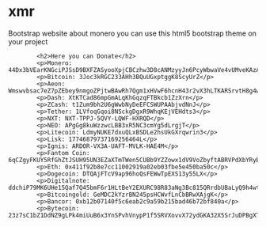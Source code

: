 # xmr

Bootstrap website about monero
you can use this html5 bootstrap theme on your project

            <h2>Here you can Donate</h2>
            <p>Monero: 44Dx3bVEarKNGciPJSsD9BXFZASyooXpjCBCzhw3D8cANMzyyJn6PcyWbwaVe4vUMveKAzAiA4j8xgUi29TpKXpm3wUvH8Z</p>
            <p>Bitcoin: 3Joc3kRGC233AHh3BQuUGxptggK8ScyUrZ</p>
            <p>Aeon: Wmswvbsac7eZ7pZEbey9nmgoZPjtwBAwRh7Qgm1xHVwF6hcnH43r2vX3hLTKARSrvtH8g4wJtEXS9V3Axz1Y2m8P2uqXEZi51</p>
            <p>Dash: XtKTCad86mpGmALqKhGqzqFTBkcb1ZzXrn</p>
            <p>ZCash: t1Zum9bh2U6gWwbNyDeEFCSWUPAAbjvdNnJ</p>	
            <p>Tether: 1LVfoqGqoi8NSckgDgxR9WhqKEjVEHdts3</p>
            <p>NXT: NXT-TPPJ-5QVY-LQWF-HXRQD</p>
            <p>NEO: APgGg8kuWzzwcLBB3xR5NC3cmYg5dLrgjT</p>
            <p>Litecoin: LdmyNUKE7dxuQLxBSDLe2hsUkGXrqwrin3</p>
            <p>Lisk: 17746879737169256464L</p>
            <p>Ignis: ARDOR-VX3A-UAFT-MVLK-HAE4M</p>
            <p>Fantom Coin: 6qCZgyFKUY5RfGhZtJSUH95UN3EZaXTmTWen5CUBb9YZZowx1dV9VoZbyftABRVPdXbYRyBKfHd72H3XvUTr8Ht2Jry2BZU</p>
            <p>Eth: 0x411f92b8e7cc11002919a02eb03fbe5e450ba50c</p>
            <p>Dogecoin: DTQAjFTcV9ap96hoQsFEWwTpEXS13y55LX</p>
            <p>Digitalnote: ddchiP79MK6UHe15Qaf7Q45bmF6r1HLtBeY2EXURC98R83aNg3Bc815QRrdbUBaLyQ9h4wtvggAcY3Way3t4cGoX1AUC9vS6v</p>		
            <p>Bitcoingold: GeMDC2kYzrBN245psHCWvfLnCbBRwXAjgK</p>
            <p>Bancor: 0xb12b07140f5c6eab2c9a59b215bad46b72bf840a</p>	
            <p>Bytecoin: 23z7sC1bZ1DdNZ9gLPk4miUuB6x3YnSPvhVnypP1f5SRVXovvX72ydGKA32X5SrJuDPBgXTsSmQRoAbCzcDvM2d2PfYsxbY</p>